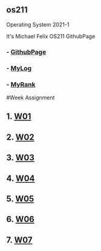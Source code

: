 ## os211
Operating System 2021-1

It's Michael Felix OS211 GithubPage

### - [GithubPage](https://github.com/mfelixharyono/os211)
### - [MyLog](https://mfelixharyono.github.io/os211/TXT/mylog.txt)
### - [MyRank](https://mfelixharyono.github.io/os211/TXT/myrank.txt)

#Week Assignment

## 1. [W01](https://mfelixharyono.github.io/os211/W01/)
## 2. [W02](https://mfelixharyono.github.io/os211/W02/)
## 3. [W03](https://mfelixharyono.github.io/os211/W03/)
## 4. [W04](https://mfelixharyono.github.io/os211/W04/)
## 5. [W05](https://mfelixharyono.github.io/os211/W05/)
## 6. [W06](https://mfelixharyono.github.io/os211/W06/)
## 7. [W07](https://mfelixharyono.github.io/os211/W07/)
